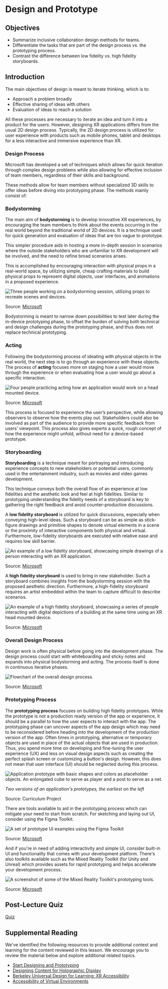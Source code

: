 # Design and Prototype

## Objectives

- Summarize inclusive collaboration design methods for teams.
- Differentiate the tasks that are part of the design process vs. the prototyping process.
- Contrast the difference between low fidelity vs. high fidelity storyboards.

## Introduction

The main objectives of design is meant to iterate thinking, which is to:

- Approach a problem broadly
- Effective sharing of ideas with others
- Evaluation of ideas to reach a solution

All these processes are necessary to iterate an idea and turn it into a product for the users. However, designing XR applications differs from the usual 2D design process. Typically, the 2D design process is utilized for user experience with products such as mobile phones, tablet and desktops for a less interactive and immersive experience than XR.

### Design Process

Microsoft has developed a set of techniques which allows for quick iteration through complex design problems while also allowing for effective inclusion of team members, regardless of their skills and background.

These methods allow for team members without specialized 3D skills to offer ideas before diving into prototyping phase. The methods mainly consist of:

### Bodystorming

The main aim of **bodystorming** is to develop innovative XR experiences, by encouraging the team members to think about the events occurring in the real world beyond the traditional world of 2D devices. It is a technique used for quick generation and evaluation of ideas that are too vague to prototype.

This simpler procedure aids in hosting a more in-depth session in scenarios where the outside stakeholders who are unfamiliar to XR development will be involved, and the need to refine broad scenarios arises.

This is accomplished by encouraging interaction with physical props in a real-world space, by utilizing simple, cheap crafting materials to build physical props to represent digital objects, user interfaces, and animations in a proposed experience.

![Three people working on a bodystorming session, utilizing props to recreate scenes and devices.](../../images/bodystorming.png)

Source: [Microsoft](https://docs.microsoft.com/en-us/windows/mixed-reality/discover/case-study-expanding-the-design-process-for-mixed-reality)

Bodystorming is meant to narrow down possibilities to test later during the in-device prototyping phase, to offset the burden of solving both technical and design challenges during the prototyping phase, and thus does not replace technical prototyping.

### Acting

Following the bodystorming process of ideating with physical objects in the real world, the next step is to go through an experience with these objects. The process of **acting** focuses more on staging how a user would move through the experience or when evaluating how a user would go about a specific interaction.

![Four people practicing acting how an application would work on a head mounted device.](../../images/acting.png)

Source: [Microsoft](https://docs.microsoft.com/en-us/windows/mixed-reality/discover/case-study-expanding-the-design-process-for-mixed-reality)

This process is focused to experience the user’s perspective, while allowing observers to observe how the events play out. Stakeholders could also be involved as part of the audience to provide more specific feedback from users’ viewpoint. This process also gives experts a quick, rough concept of how the experience might unfold, without need for a device-based prototype.

### Storyboarding

**Storyboarding** is a technique meant for portraying and introducing experience concepts to new stakeholders or potential users, commonly used in the entertainment industry, such as movies and video games development.

This technique conveys both the overall flow of an experience at low fidelities and the aesthetic look and feel at high fidelities. Similar to prototyping understanding the fidelity needs of a storyboard is key to gathering the right feedback and avoid counter-productive discussions.

A **low fidelity storyboard** is utilized for quick discussions, especially when conveying high-level ideas. Such a storyboard can be as simple as stick-figure drawings and primitive shapes to denote virtual elements in a scene or the proximity of interactive components both physical and virtual. Furthermore, low-fidelity storyboards are executed with relative ease and requires low skill barrier.

![An example of a low fidelity storyboard, showcasing simple drawings of a person interacting with an XR application.](../../images/lowfid-storyboard.png)

Source: [Microsoft](https://docs.microsoft.com/en-us/windows/mixed-reality/discover/case-study-expanding-the-design-process-for-mixed-reality)

A **high fidelity storyboard** is used to bring in new stakeholder. Such a storyboard combines insights from the bodystorming session with the proposed aesthetic direction. Furthermore, a high-fidelity storyboard requires an artist embedded within the team to capture difficult to describe scenarios.

![An example of a high fidelity storyboard, showcasing a series of people interacting with digital depictions of a building at the same time using an XR head mounted device.](../../images/highfid-storyboard.png)

Source: [Microsoft](https://docs.microsoft.com/en-us/windows/mixed-reality/discover/case-study-expanding-the-design-process-for-mixed-reality)

### Overall Design Process

Design work is often physical before going into the development phase. The design process could start with whiteboarding and sticky notes and expands into physical bodystorming and acting. The process itself is done in continuous iterative phases.

![Flowchart of the overall design process.](../../images/designprocess.png)

Source: [Microsoft](https://docs.microsoft.com/en-us/windows/mixed-reality/discover/case-study-expanding-the-design-process-for-mixed-reality)

### Prototyping Process

The **prototyping process** focuses on building high fidelity prototypes. While the prototype is not a production ready version of the app or experience, it should be a parallel to how the user expects to interact with the app. The prototyping phase can uncover aspects of the app design which may need to be reconsidered before heading into the development of the production version of the app. Often times in prototyping, alternative or temporary objects are used in place of the actual objects that are used in production. Thus, you spend more time on developing and fine-tuning the user experience (UX) and less on visual design aspects such as creating the perfect splash screen or customizing a button's design. However, this does not mean that user interface (UI) should be neglected during this process.

![Application prototype with basic shapes and colors as placeholder objects. An enlongated cube to serve as player and a post to serve as a net.](../../images/prototype-1.png)


*Two versions of an application's prototypes, the earliest on the left*

Source: Curriculum Project

There are tools available to aid in the prototyping process which can mitigate your need to start from scratch. For sketching and laying out UI, consider using the Figma Toolkit. 

![A set of prototype UI examples using the Figma Toolkit](../../images/figma-storyboards.png)

Source: [Microsoft](https://docs.microsoft.com/en-us/windows/mixed-reality/design/figma-toolkit)


And if you're in need of adding interactivity and simple UI, consider built-in UI and functionality that comes with your development platform. There's also toolkits available such as the Mixed Reality Toolkit (for Unity and Unreal) which provides assets for rapid prototyping and helps accelerate your development process.

![A screenshot of some of the Mixed Reality Toolkit's prototyping tools.](../../images/mrtk-example-tools.png)

Source: [Microsoft](https://hololabinc.github.io/MixedRealityToolkit-Unity/Documentation.ja/README_ExampleHub.html)

## Post-Lecture Quiz

[Quiz](https://ashy-plant-023e6671e.1.azurestaticapps.net/quiz/6)

## Supplemental Reading

We've identified the following resources to provide additional context and learning for the content reviewed in this lesson. We encourage you to review the material below and explore additional related topics.

- [Start Designing and Prototyping](https://docs.microsoft.com/windows/mixed-reality/design/design)
- [Designing Content for Holographic Display](https://docs.microsoft.com/en-us/windows/mixed-reality/design/designing-content-for-holographic-display)
- [Berkeley Universal Design for Learning: XR Accessibility](https://udl.berkeley.edu/accessibility/xr-accessibility)
- [Accessibility of Virtual Environments](https://www.unimelb.edu.au/accessibility/guides/vr-old)
